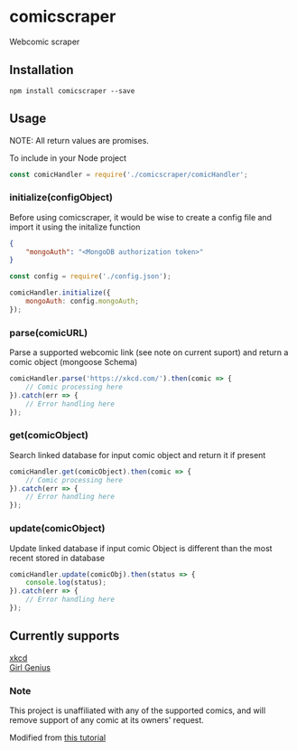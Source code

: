 # comicscraper

Webcomic scraper

## Installation

`npm install comicscraper --save`

## Usage

NOTE: All return values are promises.

To include in your Node project

```js
const comicHandler = require('./comicscraper/comicHandler';
```

### initialize(configObject)

Before using comicscraper, it would be wise to create a config file and import it using the initalize function

```json
{
    "mongoAuth": "<MongoDB authorization token>"
}
```

```js
const config = require('./config.json');

comicHandler.initialize({
    mongoAuth: config.mongoAuth;
});
```

### parse(comicURL)

Parse a supported webcomic link (see note on current suport) and return a comic object (mongoose Schema)

```js
comicHandler.parse('https://xkcd.com/').then(comic => {
    // Comic processing here
}).catch(err => {
    // Error handling here
});
```

### get(comicObject)

Search linked database for input comic object and return it if present

```js
comicHandler.get(comicObject).then(comic => {
    // Comic processing here
}).catch(err => {
    // Error handling here
});
```

### update(comicObject)

Update linked database if input comic Object is different than the most recent stored in database

```js
comicHandler.update(comicObj).then(status => {
    console.log(status);
}).catch(err => {
    // Error handling here
});
```

## Currently supports

[xkcd](https://xkcd.com/)\
[Girl Genius](http://www.girlgeniusonline.com/)

### Note

This project is unaffiliated with any of the supported comics, and will remove support of any comic at  its owners' request.

Modified from [this tutorial](https://codeburst.io/an-introduction-to-web-scraping-with-node-js-1045b55c63f7)
